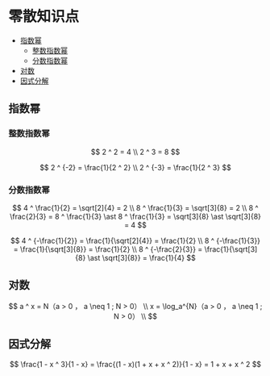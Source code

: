 # 零散知识点

* [指数幂](#指数幂)
  * [整数指数幂](#整数指数幂)
  * [分数指数幂](#分数指数幂)
* [对数](#对数)
* [因式分解](#因式分解)

## 指数幂

### 整数指数幂

$$
2 ^ 2 = 4
\\
2 ^ 3 = 8
$$

$$
2 ^ {-2} = \frac{1}{2 ^ 2}
\\
2 ^ {-3} = \frac{1}{2 ^ 3}
$$

### 分数指数幂

$$
4 ^ \frac{1}{2} = \sqrt[2]{4} = 2
\\
8 ^ \frac{1}{3} = \sqrt[3]{8} = 2
\\
8 ^ \frac{2}{3} = 8 ^ \frac{1}{3} \ast 8 ^ \frac{1}{3} = \sqrt[3]{8} \ast \sqrt[3]{8} = 4
$$

$$
4 ^ {-\frac{1}{2}} = \frac{1}{\sqrt[2]{4}} = \frac{1}{2}
\\
8 ^ {-\frac{1}{3}} = \frac{1}{\sqrt[3]{8}} = \frac{1}{2}
\\
8 ^ {-\frac{2}{3}} = \frac{1}{\sqrt[3]{8} \ast \sqrt[3]{8}} = \frac{1}{4}
$$

## 对数

$$
a ^ x = N（a > 0 ， a \neq 1 ; N > 0）
\\
x = \log_a^{N}（a > 0 ， a \neq 1 ; N > 0）
\\
$$

## 因式分解

$$
\frac{1 - x ^ 3}{1 - x} = \frac{(1 - x)(1 + x + x ^ 2)}{1 - x} = 1 + x + x ^ 2
$$
